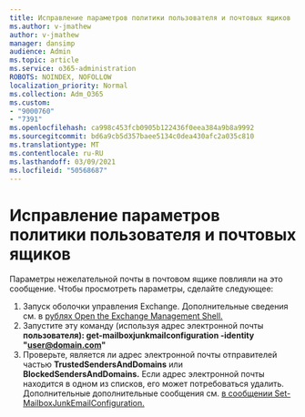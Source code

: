 ```yaml
---
title: Исправление параметров политики пользователя и почтовых ящиков
ms.author: v-jmathew
author: v-jmathew
manager: dansimp
audience: Admin
ms.topic: article
ms.service: o365-administration
ROBOTS: NOINDEX, NOFOLLOW
localization_priority: Normal
ms.collection: Adm_O365
ms.custom:
- "9000760"
- "7391"
ms.openlocfilehash: ca998c453fcb0905b122436f0eea384a9b8a9992
ms.sourcegitcommit: bd6a9cb5d357baee5134c0dea430afc2a035c810
ms.translationtype: MT
ms.contentlocale: ru-RU
ms.lasthandoff: 03/09/2021
ms.locfileid: "50568687"
---
```

# <a name="fix-user-policymailbox-settings"></a>Исправление параметров политики пользователя и почтовых ящиков

Параметры нежелательной почты в почтовом ящике повлияли на это сообщение. Чтобы просмотреть параметры, сделайте следующее:

1. Запуск оболочки управления Exchange. Дополнительные сведения см. в [рублях Open the Exchange Management Shell.](https://go.microsoft.com/fwlink/?linkid=2101432)
2. Запустите эту команду (используя адрес электронной почты  **пользователя): get-mailboxjunkmailconfiguration -identity "user@domain.com"**
3. Проверьте, является ли адрес электронной почты отправителей частью **TrustedSendersAndDomains** или **BlockedSendersAndDomains.** Если адрес электронной почты находится в одном из списков, его может потребоваться удалить. Дополнительные дополнительные сообщения см. [в сообщении Set-MailboxJunkEmailConfiguration.](https://go.microsoft.com/fwlink/?linkid=2101047)
